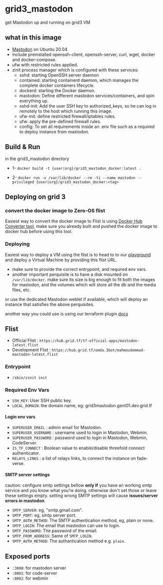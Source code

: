 # grid3_mastodon

get Mastodon up and running on grid3 VM

## what in this image

- [Mastodon](https://mastodon.social/explore) on Ubuntu 20.04
- include preinstalled openssh-client, openssh-server, curl, wget, docker and docker-compose.
- ufw with restricted rules applied.
- zinit process manager which is configured with these services:
  - sshd: starting OpenSSH server daemon
  - contained: starting containerd daemon, which manages the complete docker containers lifecycle.
  - dockerd: starting the Docker daemon.
  - mastodon: Define different mastodon services/containers, and spin everything up.
  - sshd-init: Add the user SSH key to authorized_keys, so he can log in remotely to the host which running this image.
  - ufw-init: define restricted firewall/iptables rules.
  - ufw: apply the pre-defined firewall rules.
  - config: To set all requirements inside an .env file such as a required to deploy instance from mastodon.

## Build & Run

in the grid3_mastodon directory

- 1- `docker build -t {user|org}/grid3_mastodon_docker:latest .`

- 2- `docker run -v /var/lib/docker --rm -ti --name mastodon --privileged {user|org}/grid3_mastodon_docker:<tag>`

## Deploying on grid 3

### convert the docker image to Zero-OS flist

Easiest way to convert the docker image to Flist is using [Docker Hub Converter tool](https://hub.grid.tf/docker-convert), make sure you already built and pushed the docker image to docker hub before using this tool.

### Deploying

Easiest way to deploy a VM using the flist is to head to to our [playground](https://play.grid.tf) and deploy a Virtual Machine by providing this flist URL.

- make sure to provide the correct entrypoint, and required env vars.
- another important perquisite is to have a disk mounted on `/var/lib/docker`. make sure its size is big enough to fit both the images for mastodon, and the volumes which will store all the db and the media files, etc.

or use the dedicated Mastodon weblet if available, which will deploy an instance that satisfies the above perquisites.

another way you could use is using our terraform plugin [docs](https://github.com/threefoldtech/terraform-provider-grid)

<!-- here you can find a full terraform file example to deploy this flist on grid3 [link](https://github.com/threefoldtech/terraform-provider-grid/blob/development/examples/resources/mastodon/main.tf) -->

## Flist

- Official Flist : `https://hub.grid.tf/tf-official-apps/mastodon-latest.flist`
- Development Flist : `https://hub.grid.tf/omda.3bot/mahmoudemmad-mastodon-latest.flist`

### Entrypoint

- `/sbin/zinit init`

### Required Env Vars

- `SSH_KEY`: User SSH public key.
- `LOCAL_DOMAIN`: the domain name, eg: grid3mastodon.gent01.dev.grid.tf

#### Login env vars
- `SUPERUSER_EMAIL` : admin email for Mastodon.
- `SUPERUSER_USERNAME` : username used to login in Mastodon, Webmin.
- `SUPERUSER_PASSWORD` : password used to login in Mastodon, Webmin, CodeServer.
- `IS_TF_CONNECT` : Boolean value to enable/disable threefold connect authenticator.
- `RELAYS_LINKS` : a list of relays links, to connect the instance on fade-verse.

#### SMTP server settings

caution: configure smtp settings bellow **only If** you have an working smtp service and you know what you’re doing.
otherwise don't set those or leave these settings empty. setting wrong SMTP settings will cause **issues/server errors in mastodon**.

- `SMTP_SERVER`: eg, "smtp.gmail.com".
- `SMTP_PORT`: eg, smtp server port.
- `SMTP_AUTH_METHOD`: The SMTP authentication method, eg, plain or none.
- `SMTP_LOGIN`: The email that mastodon can use to login.
- `SMTP_PASSWORD`: The password of the email.
- `SMTP_FROM_ADDRESS`: Same of `SMTP_LOGIN`.
- `SMTP_AUTH_METHOD`: The authantication method e.g. `plain`.


## Exposed ports
- `:3000`: for mastodon server
- `:8001`: for code-server
- `:8002`: for webmin